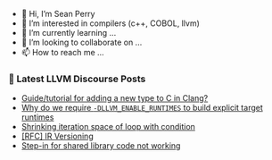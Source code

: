 - 👋 Hi, I’m Sean Perry
- 👀 I’m interested in compilers (c++, COBOL, llvm)
- 🌱 I’m currently learning ...
- 💞️ I’m looking to collaborate on ...
- 📫 How to reach me ...

<!---
s66perry/s66perry is a ✨ special ✨ repository because its `README.md` (this file) appears on your GitHub profile.
You can click the Preview link to take a look at your changes.
--->
### 📕 Latest LLVM Discourse Posts

<!-- DISCOURSE-LLVM:START -->
- [Guide/tutorial for adding a new type to C in Clang?](https://discourse.llvm.org/t/guide-tutorial-for-adding-a-new-type-to-c-in-clang/64978#post_1)
- [Why do we require `-DLLVM_ENABLE_RUNTIMES` to build explicit target runtimes](https://discourse.llvm.org/t/why-do-we-require-dllvm-enable-runtimes-to-build-explicit-target-runtimes/64976#post_2)
- [Shrinking iteration space of loop with condition](https://discourse.llvm.org/t/shrinking-iteration-space-of-loop-with-condition/64538#post_6)
- [[RFC] IR Versioning](https://discourse.llvm.org/t/rfc-ir-versioning/5893#post_20)
- [Step-in for shared library code not working](https://discourse.llvm.org/t/step-in-for-shared-library-code-not-working/64851#post_2)
<!-- DISCOURSE-LLVM:END -->
